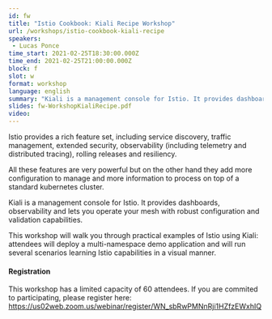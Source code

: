 ```yaml
---
id: fw
title: "Istio Cookbook: Kiali Recipe Workshop"
url: /workshops/istio-cookbook-kiali-recipe
speakers:
 - Lucas Ponce
time_start: 2021-02-25T18:30:00.000Z
time_end: 2021-02-25T21:00:00.000Z
block: f
slot: w
format: workshop
language: english
summary: "Kiali is a management console for Istio. It provides dashboards, observability, configuration and validation capabilities. This workshop will walk you through practical examples of Istio using Kiali."
slides: fw-WorkshopKialiRecipe.pdf
video:
---
```


Istio provides a rich feature set, including service discovery, traffic management, extended security, observability (including telemetry and distributed tracing), rolling releases and resiliency.

All these features are very powerful but on the other hand they add more configuration to manage and more information to process on top of a standard kubernetes cluster.

Kiali is a management console for Istio. It provides dashboards, observability and lets you operate your mesh with robust configuration and validation capabilities.

This workshop will walk you through practical examples of Istio using Kiali: attendees will deploy a multi-namespace demo application and will run several scenarios learning Istio capabilities in a visual manner.

#### Registration
This workshop has a limited capacity of 60 attendees. If you are commited to participating, please register here: https://us02web.zoom.us/webinar/register/WN_sbRwPMNnRji1HZfzEWxhIQ
